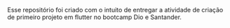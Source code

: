 Esse repositório foi criado com o intuito de entregar a atividade de criação de primeiro projeto em flutter no bootcamp Dio e Santander.
